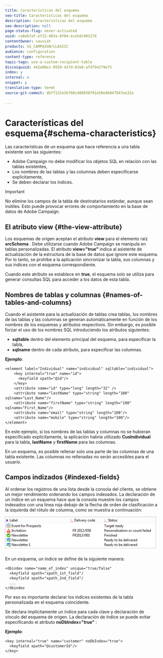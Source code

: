 ```yaml
---
title: Características del esquema
seo-title: Características del esquema
description: Características del esquema
seo-description: null
page-status-flag: never-activated
uuid: ca8eb7af-ef22-403a-8f04-ece5dc903174
contentOwner: sauviat
products: SG_CAMPAIGN/CLASSIC
audience: configuration
content-type: reference
topic-tags: use-a-custom-recipient-table
discoiquuid: 441e80e1-0559-41fd-83e8-afdf94279e75
index: y
internal: n
snippet: y
translation-type: tm+mt
source-git-commit: dbff132e3bf88c408838f91e50e4b047947ee32a

---
```



# Características del esquema{#schema-characteristics}

Las características de un esquema que hace referencia a una tabla existente son las siguientes:

* Adobe Campaign no debe modificar los objetos SQL en relación con las tablas existentes,
* Los nombres de las tablas y las columnas deben especificarse explícitamente,
* Se deben declarar los índices.

>[!IMPORTANT]
>
>No elimine los campos de la tabla de destinatarios estándar, aunque sean inútiles. Esto puede provocar errores de comportamiento en la base de datos de Adobe Campaign.

## El atributo view {#the-view-attribute}

Los esquemas de origen aceptan el atributo **view** para el elemento raíz **srcSchema** . Debe utilizarse cuando Adobe Campaign se manipula en tablas personalizadas. El atributo **view=&quot;true&quot;** indica al asistente de actualización de la estructura de la base de datos que ignore este esquema. Por lo tanto, se prohíbe a la aplicación sincronizar la tabla, sus columnas y sus índices con el esquema correspondiente.

Cuando este atributo se establece en **true**, el esquema solo se utiliza para generar consultas SQL para acceder a los datos de esta tabla.

## Nombres de tablas y columnas {#names-of-tables-and-columns}

Cuando el asistente para la actualización de tablas crea tablas, los nombres de las tablas y las columnas se generan automáticamente en función de los nombres de los esquemas y atributos respectivos. Sin embargo, es posible forzar el uso de los nombres SQL introduciendo los atributos siguientes:

* **sqltable** dentro del elemento principal del esquema, para especificar la tabla,
* **sqlname** dentro de cada atributo, para especificar las columnas.

**Ejemplo**:

```
<element label="Individual" name="individual" sqltable="individual">
    <key internal="true" name="id">
      <keyfield xpath="@id"/>
    </key> 
    <attribute name="id" type="long" length="32" />
    <attribute name="lastName" type="string" length="100" sqlname="Last_Name"/>
    <attribute name="firstName" type="string" length="100" sqlname="First_Name"/>
    <attribute name="email" type="string" length="100"/>
    <attribute name="mobile" type="string" length="100"/>
</element>
```

En este ejemplo, si los nombres de las tablas y columnas no se hubieran especificado explícitamente, la aplicación habría utilizado **CusIndividual** para la tabla, **lastName** y **firstName** para las columnas.

En un esquema, es posible rellenar solo una parte de las columnas de una tabla existente. Las columnas no rellenadas no serán accesibles para el usuario.

## Campos indizados {#indexed-fields}

Al ordenar los registros de una lista desde la consola del cliente, se obtiene un mejor rendimiento ordenando los campos indexados. La declaración de un índice en un esquema hace que la consola muestre los campos indexados con una línea roja debajo de la flecha de orden de clasificación a la izquierda del rótulo de columna, como se muestra a continuación:

![](assets/s_ncs_integration_mapping_index.png)

En un esquema, un índice se define de la siguiente manera:

```
<dbindex name="name_of_index" unique="true/false"
  <keyfield xpath="xpath_1st_field"/
  <keyfield xpath="xpath_2nd_field"/
  ...
</dbindex
```

Por eso es importante declarar los índices existentes de la tabla personalizada en el esquema coincidente.

Se declara implícitamente un índice para cada clave y declaración de vínculo del esquema de origen. La declaración de índice se puede evitar especificando el atributo **noDbIndex=&quot;true&quot;** :

**Ejemplo**:

```
<key internal="true" name="customer" noDbIndex="true">
  <keyfield xpath="@customerId"/>
</key>
```

